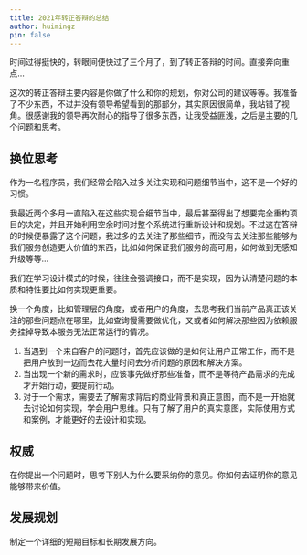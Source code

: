 ```yaml
---
title: 2021年转正答辩的总结
author: huimingz
pin: false
---
```


时间过得挺快的，转眼间便快过了三个月了，到了转正答辩的时间。直接奔向重点...

这次的转正答辩主要内容是你做了什么和你的规划，你对公司的建议等等。我准备了不少东西，不过并没有领导希望看到的那部分，其实原因很简单，我站错了视角。很感谢我的领导再次耐心的指导了很多东西，让我受益匪浅，之后是主要的几个问题和思考。

## 换位思考
作为一名程序员，我们经常会陷入过多关注实现和问题细节当中，这不是一个好的习惯。

我最近两个多月一直陷入在这些实现合细节当中，最后甚至得出了想要完全重构项目的决定，并且开始利用空余时间对整个系统进行重新设计和规划。不过这在答辩的时候便暴露了这个问题，我过多的去关注了那些细节，而没有去关注那些能够为我们服务创造更大价值的东西，比如如何保证我们服务的高可用，如何做到无感知升级等等...

我们在学习设计模式的时候，往往会强调接口，而不是实现，因为认清楚问题的本质和特性要比如何实现更重要。

换一个角度，比如管理层的角度，或者用户的角度，去思考我们当前产品真正该关注的那些问题点在哪里，比如查询慢需要做优化，又或者如何解决那些因为依赖服务挂掉导致本服务无法正常运行的情况。

1. 当遇到一个来自客户的问题时，首先应该做的是如何让用户正常工作，而不是把用户放到一边而去花大量时间去分析问题的原因和解决方案。
2. 当出现一个新的需求时，应该事先做好那些准备，而不是等待产品需求的完成才开始行动，要提前行动。
3. 对于一个需求，需要去了解需求背后的商业背景和真正意图，而不是一开始就去讨论如何实现，学会用户思维。只有了解了用户的真实意图，实际使用方式和案例，才能更好的去设计和实现。

## 权威
在你提出一个问题时，思考下别人为什么要采纳你的意见。你如何去证明你的意见能够带来价值。

## 发展规划
制定一个详细的短期目标和长期发展方向。


